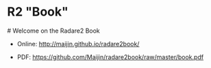 # R2 "Book"



# Welcome on the Radare2 Book

* Online: http://maijin.github.io/radare2book/

* PDF: https://github.com/Maijin/radare2book/raw/master/book.pdf
